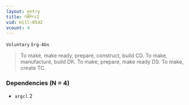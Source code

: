 ```yaml
---
layout: entry
title: འཆོས་√1
vid: Hill:0542
vcount: 4
---
```

`Voluntary` `Erg-Abs`
> To make, make ready, prepare, construct, build CD\.
 To make, manufacture, build DK\.
 To make, prepare, make ready DS\.
 To make, create TC\.

### Dependencies (N = 4)
* `argcl` 2
